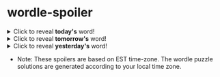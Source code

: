 # wordle-spoiler

<details>
  <summary>Click to reveal <b>today's</b> word!</summary>
  <br>
  <b> slump </b>
</details>

<details>
  <summary>Click to reveal <b>tomorrow's</b> word!</summary>
  <br>
  <b> crank </b>
</details>

<details>
  <summary>Click to reveal <b>yesterday's</b> word!</summary>
  <br>
  <b> banal </b>
</details>

* Note: These spoilers are based on EST time-zone. The wordle puzzle solutions are generated according to your local time zone.